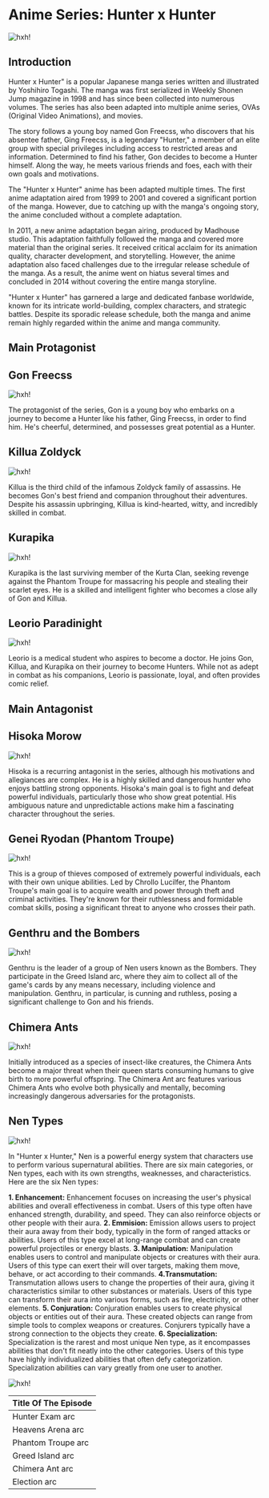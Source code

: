 # Anime Series: Hunter x Hunter
![hxh!](hunterxhunter_header_479f42.png)

## Introduction

Hunter x Hunter" is a popular Japanese manga series written and illustrated by Yoshihiro Togashi. The manga was first serialized in Weekly Shonen Jump magazine in 1998 and has since been collected into numerous volumes. The series has also been adapted into multiple anime series, OVAs (Original Video Animations), and movies.

The story follows a young boy named Gon Freecss, who discovers that his absentee father, Ging Freecss, is a legendary "Hunter," a member of an elite group with special privileges including access to restricted areas and information. Determined to find his father, Gon decides to become a Hunter himself. Along the way, he meets various friends and foes, each with their own goals and motivations.

The "Hunter x Hunter" anime has been adapted multiple times. The first anime adaptation aired from 1999 to 2001 and covered a significant portion of the manga. However, due to catching up with the manga's ongoing story, the anime concluded without a complete adaptation.

In 2011, a new anime adaptation began airing, produced by Madhouse studio. This adaptation faithfully followed the manga and covered more material than the original series. It received critical acclaim for its animation quality, character development, and storytelling. However, the anime adaptation also faced challenges due to the irregular release schedule of the manga. As a result, the anime went on hiatus several times and concluded in 2014 without covering the entire manga storyline.

"Hunter x Hunter" has garnered a large and dedicated fanbase worldwide, known for its intricate world-building, complex characters, and strategic battles. Despite its sporadic release schedule, both the manga and anime remain highly regarded within the anime and manga community.

## Main Protagonist

## Gon Freecss
![hxh!](gonfreeces.jpeg)

The protagonist of the series, Gon is a young boy who embarks on a journey to become a Hunter like his father, Ging Freecss, in order to find him. He's cheerful, determined, and possesses great potential as a Hunter.

##  Killua Zoldyck
![hxh!](kilua.avif)

Killua is the third child of the infamous Zoldyck family of assassins. He becomes Gon's best friend and companion throughout their adventures. Despite his assassin upbringing, Killua is kind-hearted, witty, and incredibly skilled in combat.

## Kurapika
![hxh!](kurapika.webp)

Kurapika is the last surviving member of the Kurta Clan, seeking revenge against the Phantom Troupe for massacring his people and stealing their scarlet eyes. He is a skilled and intelligent fighter who becomes a close ally of Gon and Killua.

## Leorio Paradinight
![hxh!](lerorio.png)

Leorio is a medical student who aspires to become a doctor. He joins Gon, Killua, and Kurapika on their journey to become Hunters. While not as adept in combat as his companions, Leorio is passionate, loyal, and often provides comic relief.

## Main Antagonist

## Hisoka Morow
![hxh!](hisoka.avif)

Hisoka is a recurring antagonist in the series, although his motivations and allegiances are complex. He is a highly skilled and dangerous hunter who enjoys battling strong opponents. Hisoka's main goal is to fight and defeat powerful individuals, particularly those who show great potential. His ambiguous nature and unpredictable actions make him a fascinating character throughout the series.

## Genei Ryodan (Phantom Troupe)
![hxh!](The_Phantom_Troupe.webp)

This is a group of thieves composed of extremely powerful individuals, each with their own unique abilities. Led by Chrollo Lucilfer, the Phantom Troupe's main goal is to acquire wealth and power through theft and criminal activities. They're known for their ruthlessness and formidable combat skills, posing a significant threat to anyone who crosses their path.

## Genthru and the Bombers
![hxh!](BombDevilTrio.webp)

Genthru is the leader of a group of Nen users known as the Bombers. They participate in the Greed Island arc, where they aim to collect all of the game's cards by any means necessary, including violence and manipulation. Genthru, in particular, is cunning and ruthless, posing a significant challenge to Gon and his friends.

## Chimera Ants
![hxh!](chimera.avif)

Initially introduced as a species of insect-like creatures, the Chimera Ants become a major threat when their queen starts consuming humans to give birth to more powerful offspring. The Chimera Ant arc features various Chimera Ants who evolve both physically and mentally, becoming increasingly dangerous adversaries for the protagonists.


## Nen Types
![hxh!](Nen_Types_Diagram.webp)


In "Hunter x Hunter," Nen is a powerful energy system that characters use to perform various supernatural abilities. There are six main categories, or Nen types, each with its own strengths, weaknesses, and characteristics. Here are the six Nen types:


**1. Enhancement:** Enhancement focuses on increasing the user's physical abilities and overall effectiveness in combat. Users of this type often have enhanced strength, durability, and speed. They can also reinforce objects or other people with their aura.
**2. Emmision:** Emission allows users to project their aura away from their body, typically in the form of ranged attacks or abilities. Users of this type excel at long-range combat and can create powerful projectiles or energy blasts.
**3. Manipulation:** Manipulation enables users to control and manipulate objects or creatures with their aura. Users of this type can exert their will over targets, making them move, behave, or act according to their commands.
**4.Transmutation:** Transmutation allows users to change the properties of their aura, giving it characteristics similar to other substances or materials. Users of this type can transform their aura into various forms, such as fire, electricity, or other elements.
**5. Conjuration:** Conjuration enables users to create physical objects or entities out of their aura. These created objects can range from simple tools to complex weapons or creatures. Conjurers typically have a strong connection to the objects they create.
**6. Specialization:** Specialization is the rarest and most unique Nen type, as it encompasses abilities that don't fit neatly into the other categories. Users of this type have highly individualized abilities that often defy categorization. Specialization abilities can vary greatly from one user to another.

![hxh!](Dark_Continent.webp)

|Title Of The Episode|
 |--------------|
 |Hunter Exam arc|
 |Heavens Arena arc|
 |Phantom Troupe arc|
 |Greed Island arc|
 |Chimera Ant arc|
 |Election arc|
 











